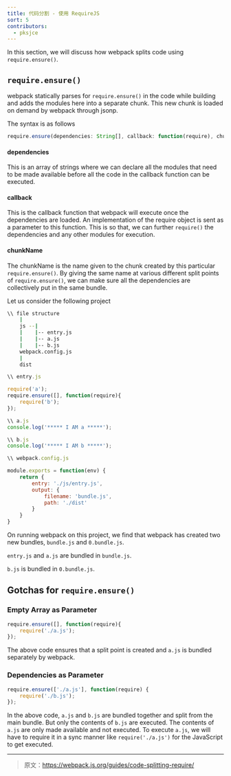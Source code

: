 ```yaml
---
title: 代码分割 - 使用 RequireJS
sort: 5
contributors:
  - pksjce
---
```


In this section, we will discuss how webpack splits code using `require.ensure()`.

## `require.ensure()`

webpack statically parses for `require.ensure()` in the code while building and adds the modules here into a separate chunk. This new chunk is loaded on demand by webpack through jsonp.

The syntax is as follows

```javascript
require.ensure(dependencies: String[], callback: function(require), chunkName: String)
```

#### dependencies
This is an array of strings where we can declare all the modules that need to be made available before all the code in the callback function can be executed.

#### callback
This is the callback function that webpack will execute once the dependencies are loaded. An implementation of the require object is sent as a parameter to this function. This is so that, we can further `require()` the dependencies and any other modules for execution.

#### chunkName
The chunkName is the name given to the chunk created by this particular `require.ensure()`. By giving the same name at various different split points of `require.ensure()`, we can make sure all the dependencies are collectively put in the same bundle.

Let us consider the following project

```bash
\\ file structure
    |
    js --|
    |    |-- entry.js
    |    |-- a.js
    |    |-- b.js
    webpack.config.js
    |
    dist 
```

```javascript
\\ entry.js

require('a');
require.ensure([], function(require){
    require('b');
});

\\ a.js
console.log('***** I AM a *****');

\\ b.js
console.log('***** I AM b *****');
```

```javascript
\\ webpack.config.js

module.exports = function(env) {
    return {
        entry: './js/entry.js',
        output: {
            filename: 'bundle.js',
            path: './dist'
        }
    }
}
```
On running webpack on this project, we find that webpack has created two new bundles, `bundle.js` and `0.bundle.js`.

`entry.js` and `a.js` are bundled in `bundle.js`.

`b.js` is bundled in `0.bundle.js`.

## Gotchas for `require.ensure()`

### Empty Array as Parameter

```javascript
require.ensure([], function(require){
    require('./a.js');
});
```

The above code ensures that a split point is created and `a.js` is bundled separately by webpack.

### Dependencies as Parameter

```javascript
require.ensure(['./a.js'], function(require) {
    require('./b.js');
});
```

In the above code, `a.js` and `b.js` are bundled together and split from the main bundle. But only the contents of `b.js` are executed. The contents of `a.js` are only made available and not executed.
To execute `a.js`, we will have to require it in a sync manner like `require('./a.js')` for the JavaScript to get executed.

***

> 原文：https://webpack.js.org/guides/code-splitting-require/